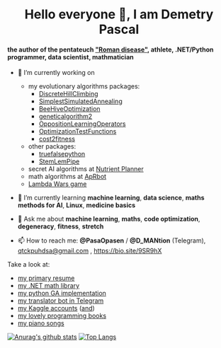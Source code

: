 <h1 align="center">Hello everyone 👋, I am Demetry Pascal</h1>

#### the author of the pentateuch ["Roman disease"](https://github.com/PasaOpasen/RomanDisease), athlete, .NET/Python programmer, data scientist, mathmatician

- 🔭 I’m currently working on
  * my evolutionary algorithms packages:
    * [DiscreteHillClimbing](https://github.com/PasaOpasen/DiscreteHillClimbing)
    * [SimplestSimulatedAnnealing](https://github.com/PasaOpasen/SimplestSimulatedAnnealing)
    * [BeeHiveOptimization](https://github.com/PasaOpasen/BeehiveMethod)
    * [geneticalgorithm2](https://github.com/PasaOpasen/geneticalgorithm2)
    * [OppositionLearningOperators](https://github.com/PasaOpasen/opp-op-pop-init)
    * [OptimizationTestFunctions](https://github.com/PasaOpasen/OptimizationTestFunctions)
    * [cost2fitness](https://github.com/PasaOpasen/cost2fitness)
  * other packages:
    * [truefalsepython](https://github.com/PasaOpasen/true-false-python)
    * [StemLemPipe](https://github.com/PasaOpasen/Stem-Lem-Pipeline)
  * secret AI algorithms at [Nutrient Planner](https://nplanner.ru)
  * math algorithms at [ApRbot](http://aprbot.com)
  * [Lambda Wars game](https://github.com/Sandern/lambdawars-game)

- 🌱 I’m currently learning **machine learning**, **data science**, **maths methods for AI**, **Linux**, **medicine basics**

- 💬 Ask me about **machine learning**, **maths**, **code optimization**, **degeneracy**, **fitness**, **stretch**
- 📫 How to reach me: **@PasaOpasen** / **@D_MANtion** (Telegram), qtckpuhdsa@gmail.com , https://bio.site/9SR9hX

Take a look at: 
* [my primary resume](https://github.com/PasaOpasen/PasaOpasen.github.io)
* [my .NET math library](https://github.com/PasaOpasen/MathClasses)
* [my python GA implementation](https://github.com/PasaOpasen/geneticalgorithm2)
* [my translator bot in Telegram](https://github.com/PasaOpasen/TranslatorBot)
* [my Kaggle accounts](https://www.kaggle.com/demetrypascal) ([and](https://www.kaggle.com/demetrypascal2))
* [my lovely programming books](https://github.com/PasaOpasen/ProgrammingBooks)
* [my piano songs](https://gitlab.com/PasaOpasen/pasa-opasen-music/-/tree/master/Piano)

[![Anurag's github stats](https://github-readme-stats.vercel.app/api?username=PasaOpasen&show_icons=true)](https://github.com/anuraghazra/github-readme-stats)
[![Top Langs](https://github-readme-stats.vercel.app/api/top-langs/?username=PasaOpasen&hide=html,pascal,rich_text_format,c,jupyternotebook&langs_count=10&layout=compact)](https://github.com/anuraghazra/github-readme-stats)
